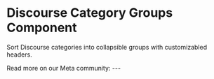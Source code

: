 # Discourse Category Groups Component

Sort Discourse categories into collapsible groups with customizabled headers.

Read more on our Meta community: ---
